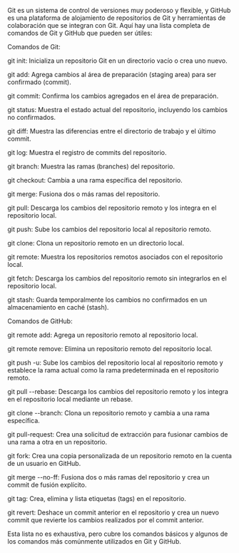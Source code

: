 Git es un sistema de control de versiones muy poderoso y flexible, y GitHub es una plataforma de alojamiento de repositorios de Git y herramientas de colaboración que se integran con Git. Aquí hay una lista completa de comandos de Git y GitHub que pueden ser útiles:

Comandos de Git:

git init: Inicializa un repositorio Git en un directorio vacío o crea uno nuevo.

git add: Agrega cambios al área de preparación (staging area) para ser confirmado (commit).

git commit: Confirma los cambios agregados en el área de preparación.

git status: Muestra el estado actual del repositorio, incluyendo los cambios no confirmados.

git diff: Muestra las diferencias entre el directorio de trabajo y el último commit.

git log: Muestra el registro de commits del repositorio.

git branch: Muestra las ramas (branches) del repositorio.

git checkout: Cambia a una rama específica del repositorio.

git merge: Fusiona dos o más ramas del repositorio.

git pull: Descarga los cambios del repositorio remoto y los integra en el repositorio local.

git push: Sube los cambios del repositorio local al repositorio remoto.

git clone: Clona un repositorio remoto en un directorio local.

git remote: Muestra los repositorios remotos asociados con el repositorio local.

git fetch: Descarga los cambios del repositorio remoto sin integrarlos en el repositorio local.

git stash: Guarda temporalmente los cambios no confirmados en un almacenamiento en caché (stash).

Comandos de GitHub:

git remote add: Agrega un repositorio remoto al repositorio local.

git remote remove: Elimina un repositorio remoto del repositorio local.

git push -u: Sube los cambios del repositorio local al repositorio remoto y establece la rama actual como la rama predeterminada en el repositorio remoto.

git pull --rebase: Descarga los cambios del repositorio remoto y los integra en el repositorio local mediante un rebase.

git clone --branch: Clona un repositorio remoto y cambia a una rama específica.

git pull-request: Crea una solicitud de extracción para fusionar cambios de una rama a otra en un repositorio.

git fork: Crea una copia personalizada de un repositorio remoto en la cuenta de un usuario en GitHub.

git merge --no-ff: Fusiona dos o más ramas del repositorio y crea un commit de fusión explícito.

git tag: Crea, elimina y lista etiquetas (tags) en el repositorio.

git revert: Deshace un commit anterior en el repositorio y crea un nuevo commit que revierte los cambios realizados por el commit anterior.

Esta lista no es exhaustiva, pero cubre los comandos básicos y algunos de los comandos más comúnmente utilizados en Git y GitHub.